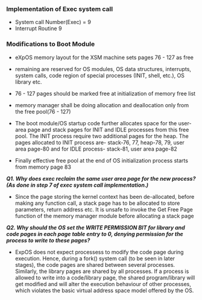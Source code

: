 ### Implementation of Exec system call

- System call Number(Exec) = 9
- Interrupt Routine 9

### Modifications to Boot Module
- eXpOS memory layout for the XSM machine sets pages 76 - 127 as free 
- remaining are reserved for OS modules, OS data structures, interrupts, system calls, code region of special processes (INIT, shell, etc.), OS library etc.

- 76 - 127 pages should be marked free at initialization of memory free list

- memory manager shall be doing allocation and deallocation only from the free pool(76 - 127)

- The boot module/OS startup code further allocates space for the user-area page and stack pages for INIT and IDLE processes from this free pool. The INIT process require two additional pages for the heap. The pages allocated to INIT process are- stack-76, 77, heap-78, 79, user area page-80 and for IDLE process- stack-81, user area page-82

- Finally effective free pool at the end of OS initialization process starts from memory page 83

***Q1. Why does exec reclaim the same user area page for the new process? (As done in step 7 of exec system call implementation.)***

- Since the page storing the kernel context has been de-allocated, before making any function call, a stack page has to be allocated to store parameters, return address etc. It is unsafe to invoke the Get Free Page function of the memory manager module before allocating a stack page

***Q2. Why should the OS set the WRITE PERMISSION BIT for library and code pages in each page table entry to 0, denying permission for the process to write to these pages?***
- ExpOS does not expect processess to modify the code page during execution. Hence, during a fork() system call (to be seen in later stages), the code pages are shared between several processes. Similarly, the library pages are shared by all processes. If a process is allowed to write into a code/library page, the shared program/library will get modified and will alter the execution behaviour of other processes, which violates the basic virtual address space model offered by the OS.